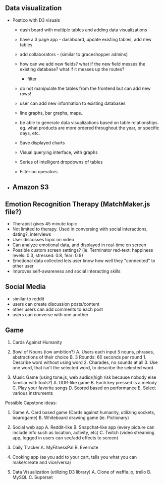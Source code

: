 ## Data visualization 
- Postico with D3 visuals
	- dash board with multiple tables and adding data visualizations 
	- have a 3 page app - dashboard, update existing tables, add new tables 
	- add collaborators - (similar to graceshopper admins)
	- how can we add new fields? what if the new field messes the existing database? what if it messes up the routes?
	    - filter 
	- do not manipulate the tables from the frontend but can add new rows! 
	- user can add new information to existing databases
	- line graphs, bar graphs, maps.. 
	- be able to generate data visualizations based on table relationships. eg. what products are more ordered throughout
	 the year, or specific days, etc. 
	- Save displayed charts

	- Visual querying interface, with graphs
	- Series of intelligent dropdowns of tables
	- Filter on operators

- Amazon S3
	-

## Emotion Recognition Therapy (MatchMaker.js file?)
- Therapist gives 45 minute topic
- Not limited to therapy. Used in conversing with social interactions, dating?, interviews
- User discusses topic on video
- Can analyze emotional data, and displayed in real-time on screen
- Possible custom screen settings? (ie. Terminator red-text: happiness levels: 0.3, stressed: 0.8, fear: 0.9)
- Emotional data collected lets user know how well they "connected" to other user
- Improves self-awareness and social interacting skills

## Social Media
- similar to reddit
- users can create discussion posts/content
- other users can add comments to each post
- users can converse with one another


## Game
1. Cards Against Humanity

2. Bowl of Nouns (low ambition?)
	A. Users each input 5 nouns, phrases, abstractions of their choice
	B. 3 Rounds: 60 seconds per round
			1. Describe word without using word
			2. Charades, no sounds at all
			3. Use one word, that isn't the selected word, to describe the selected word

3. Music Game (using tone.js, web audio)(high risk because nobody else familiar with tools?)
	A. DDR-like game
	B. Each key pressed is a melody
	C. Play your favorite songs
	D. Scored based on performance
	E. Select various instruments




Possible Capstone ideas:
1. Game
	A. Card based game (Cards against humanity, utilizing sockets, boardgame)
	B. Whiteboard drawing game (ie. Pictionary)

2. Social web app
	A. Reddit-like
	B. Snapchat-like app (every picture can include info such as location, activity, etc)
	C. Twitch (video streaming app, logged in users can see/add effects to screen)

3. Daily Tracker
	A. MyFitnessPal
	B. Evernote

4. Cooking app (as you add to your cart, tells you what you can make/create and vice/versa)

5. Data Visualization (utilizing D3 library)
	A. Clone of waffle.io, trello
	B. MySQL
	C. Superset